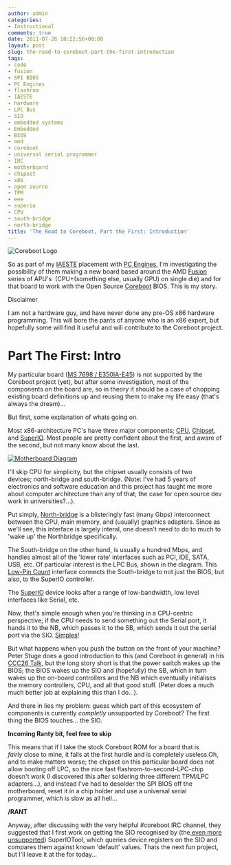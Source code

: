 ```yaml
---
author: admin
categories:
- Instructional
comments: true
date: 2011-07-28 10:22:56+00:00
layout: post
slug: the-road-to-coreboot-part-the-first-introduction
tags:
- code
- fusion
- SPI BIOS
- PC Engines
- flashrom
- IAESTE
- hardware
- LPC Bus
- SIO
- embedded systems
- Embedded
- BIOS
- amd
- coreboot
- universal serial programmer
- IRC
- motherboard
- chipset
- x86
- open source
- TPM
- eee
- superio
- CPU
- south-bridge
- north-bridge
title: 'The Road to Coreboot, Part the First: Introduction'
---
```



![Coreboot Logo](http://www.coreboot.org/images/0/0d/Chip_cb.png)

So as part of my [IAESTE](http://iaeste.ch) placement with [PC Engines](http://www.pcengines.ch/), I'm investigating the possibility of them making a new board based around the AMD [Fusion](fusion.amd.com) series of APU's  (CPU+(something else, usually GPU) on single die) and for that board to work with the Open Source [Coreboot](http://www.coreboot.org/) BIOS. This is my story.

Disclaimer

I am not a hardware guy, and have never done any pre-OS x86 hardware programming. This will bore
the pants of anyone who is an x86 expert, but hopefully some will find it useful and will contribute to the Coreboot project.

# Part The First: Intro

My particular board ([MS 7698 / E350IA-E45](http://www.msi.com/product/mb/E350IA-E45.html)) is not supported by the Coreboot project (yet), but after some investigation, most of the components on the board are, so in theory it should be a case of chopping existing board definitions up and reusing them to make my life easy (that's always the dream)...

But first, some explanation of whats going on.

Most x86-architecture PC's have three major components; [CPU](http://en.wikipedia.org/wiki/Central_processing_unit), [Chipset](http://en.wikipedia.org/wiki/Chipset), and [SuperIO](http://en.wikipedia.org/wiki/SuperIO). Most people are pretty confident about the first, and aware of the second, but not many know about the last.

[![Motherboard Diagram](http://upload.wikimedia.org/wikipedia/commons/thumb/b/bd/Motherboard_diagram.svg/1000px-Motherboard_diagram.svg.png)](http://en.wikipedia.org/wiki/Motherboard)

I'll skip CPU for simplicity, but the chipset usually consists of two devices; north-bridge and south-bridge. (Note: I've had 5 years of electronics and software education and this project has taught me more about computer architecture than any of that; the case for open source dev work in universities?...).

Put simply, [North-bridge](http://en.wikipedia.org/wiki/Northbridge_(computing)) is a blisteringly fast (many Gbps) interconnect between the CPU, main memory, and (usually) graphics adapters. Since as we'll see, this interface is largely interal, one doesn't need to do to much to 'wake up' the Northbridge specifically.

The South-bridge on the other hand, is usually a hundred Mbps, and handles almost all of the 'lower rate' interfaces such as PCI, IDE, SATA, USB, etc. Of particular interest is the LPC Bus, shown in the diagram. This [Low-Pin Count](http://en.wikipedia.org/wiki/Low_Pin_Count) interface connects the South-bridge to not just the BIOS, but also, to the SuperIO controller.

The [SuperIO](http://en.wikipedia.org/wiki/Super_I/O) device looks after a range of low-bandwidth, low level interfaces like Serial, etc.

Now, that's simple enough when you're thinking in a CPU-centric perspective; if the CPU needs to send something out the Serial port, it hands it to the NB, which passes it to the SB, which sends it out the serial port via the SIO. [Simples](http://www.youtube.com/watch?v=Hl545RF6dXA)!

But what happens when you push the button on the front of your machine? Peter Stuge does a good introduction to this (and Coreboot in general) in his[ CCC26 Talk](http://events.ccc.de/congress/2009/Fahrplan/events/3661.en.html), but the long story short is that the power switch wakes up the BIOS; the BIOS wakes up the SIO and (hopefully) the SB, which in turn wakes up the on-board controllers and the NB which eventually initialises the memory controllers, CPU, and all that good stuff. (Peter does a much much better job at explaining this than I do...).

And there in lies my problem: guess which part of this ecosystem of components is currently _completly_ unsupported by Coreboot? The first thing the BIOS touches... the SIO.

**Incoming Ranty bit, feel free to skip**

This means that if I take the stock Coreboot ROM for a board that is _fairly_ close to mine, it falls at the first hurdle and is completely useless.Oh, and to make matters worse; the chipset on this particular board does not allow booting off LPC, so the nice fast flashrom-to-second-LPC-chip doesn't work (I discovered this after soldering three different TPM/LPC adapters...), and instead I've had to desolder the SPI BIOS off the motherboard, reset it in a chip holder and use a universal serial programmer, which is slow as all hell...

**/RANT**

Anyway, after discussing with the very helpful #coreboot IRC channel, they suggested that I first work on getting the SIO recognised by (the[ even more unsupported](http://www.coreboot.org/Superiotool)) SuperIOTool, which queries device registers on the SIO and compares them against known 'default' values. Thats the next fun project, but I'll leave it at the for today...
